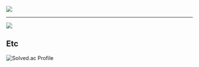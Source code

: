 

<a href="s">
  <img src="https://github-readme-stats.vercel.app/api?username=Jwon9876&count_private=true&theme=tokyonight&show_icons=true" />
</a>
<hr/>
<a href="s">
  <img src="https://github-readme-stats.vercel.app/api/top-langs/?username=Jwon9876&exclude_repo=BlockChain&count_private=true&layout=compact&theme=tokyonight"/>
</a>


## Etc
![Solved.ac Profile](http://mazassumnida.wtf/api/v2/generate_badge?boj=choexxxxx)

<!--
## Skills
<div>
  <img alt="React" src ="https://img.shields.io/badge/React-white.svg?&style=for-the-badge&logo=React&logoColor=blue"/>
  <img alt="ReactNaitve" src ="https://img.shields.io/badge/ReactNative-black.svg?&style=for-the-badge&logo=React&logoColor=61DAFB"/>
  <img alt="Swift" src ="https://img.shields.io/badge/Swift-F05138.svg?&style=for-the-badge&logo=Swift&logoColor=white"/>
</div>
-->
<!-- ## Tools -->





